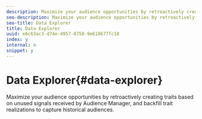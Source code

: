 ```yaml
---
description: Maximize your audience opportunities by retroactively creating traits based on unused signals received by Audience Manager, and backfill trait realizations to capture historical audiences.
seo-description: Maximize your audience opportunities by retroactively creating traits based on unused signals received by Audience Manager, and backfill trait realizations to capture historical audiences.
seo-title: Data Explorer
title: Data Explorer
uuid: e6c63ac3-d74e-4957-8758-9e618677fc18
index: y
internal: n
snippet: y
---
```


# Data Explorer{#data-explorer}

Maximize your audience opportunities by retroactively creating traits based on unused signals received by Audience Manager, and backfill trait realizations to capture historical audiences.

